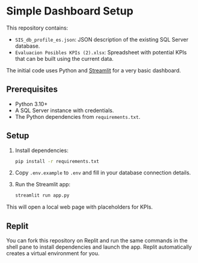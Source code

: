# Simple Dashboard Setup

This repository contains:

- `SIS_db_profile_es.json`: JSON description of the existing SQL Server database.
- `Evaluacion Posibles KPIs (2).xlsx`: Spreadsheet with potential KPIs that can be built using the current data.

The initial code uses Python and [Streamlit](https://streamlit.io/) for a very basic dashboard.

## Prerequisites

- Python 3.10+
- A SQL Server instance with credentials.
- The Python dependencies from `requirements.txt`.

## Setup

1. Install dependencies:

   ```bash
   pip install -r requirements.txt
   ```

2. Copy `.env.example` to `.env` and fill in your database connection details.

3. Run the Streamlit app:

   ```bash
   streamlit run app.py
   ```

This will open a local web page with placeholders for KPIs.

## Replit

You can fork this repository on Replit and run the same commands in the shell pane to install dependencies and launch the app. Replit automatically creates a virtual environment for you.

